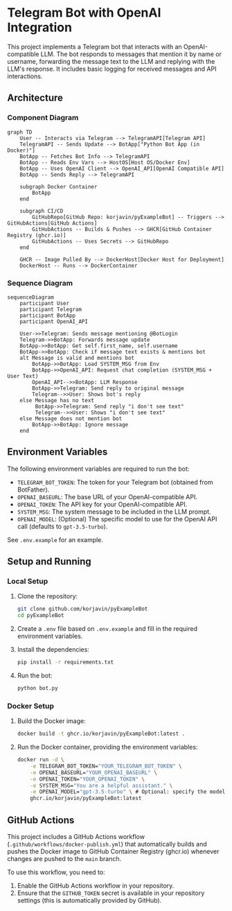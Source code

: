 # Telegram Bot with OpenAI Integration

This project implements a Telegram bot that interacts with an OpenAI-compatible LLM. The bot responds to messages that mention it by name or username, forwarding the message text to the LLM and replying with the LLM's response. It includes basic logging for received messages and API interactions.

## Architecture

### Component Diagram

```mermaid
graph TD
    User -- Interacts via Telegram --> TelegramAPI[Telegram API]
    TelegramAPI -- Sends Update --> BotApp["Python Bot App (in Docker)"]
    BotApp -- Fetches Bot Info --> TelegramAPI
    BotApp -- Reads Env Vars --> HostOS[Host OS/Docker Env]
    BotApp -- Uses OpenAI Client --> OpenAI_API[OpenAI Compatible API]
    BotApp -- Sends Reply --> TelegramAPI

    subgraph Docker Container
        BotApp
    end

    subgraph CI/CD
        GitHubRepo[GitHub Repo: korjavin/pyExampleBot] -- Triggers --> GitHubActions[GitHub Actions]
        GitHubActions -- Builds & Pushes --> GHCR[GitHub Container Registry (ghcr.io)]
        GitHubActions -- Uses Secrets --> GitHubRepo
    end

    GHCR -- Image Pulled By --> DockerHost[Docker Host for Deployment]
    DockerHost -- Runs --> DockerContainer
```

### Sequence Diagram

```mermaid
sequenceDiagram
    participant User
    participant Telegram
    participant BotApp
    participant OpenAI_API

    User->>Telegram: Sends message mentioning @BotLogin
    Telegram->>BotApp: Forwards message update
    BotApp->>BotApp: Get self.first_name, self.username
    BotApp->>BotApp: Check if message text exists & mentions bot
    alt Message is valid and mentions bot
        BotApp->>BotApp: Load SYSTEM_MSG from Env
        BotApp->>OpenAI_API: Request chat completion (SYSTEM_MSG + User Text)
        OpenAI_API-->>BotApp: LLM Response
        BotApp->>Telegram: Send reply to original message
        Telegram-->>User: Shows bot's reply
    else Message has no text
         BotApp->>Telegram: Send reply "i don't see text"
         Telegram-->>User: Shows "i don't see text"
    else Message does not mention bot
        BotApp->>BotApp: Ignore message
    end
```

## Environment Variables

The following environment variables are required to run the bot:

*   `TELEGRAM_BOT_TOKEN`: The token for your Telegram bot (obtained from BotFather).
*   `OPENAI_BASEURL`: The base URL of your OpenAI-compatible API.
*   `OPENAI_TOKEN`: The API key for your OpenAI-compatible API.
*   `SYSTEM_MSG`: The system message to be included in the LLM prompt.
*   `OPENAI_MODEL`: (Optional) The specific model to use for the OpenAI API call (defaults to `gpt-3.5-turbo`).

See `.env.example` for an example.

## Setup and Running

### Local Setup

1.  Clone the repository:

    ```bash
    git clone github.com/korjavin/pyExampleBot
    cd pyExampleBot
    ```

2.  Create a `.env` file based on `.env.example` and fill in the required environment variables.

3.  Install the dependencies:

    ```bash
    pip install -r requirements.txt
    ```

4.  Run the bot:

    ```bash
    python bot.py
    ```

### Docker Setup

1.  Build the Docker image:

    ```bash
    docker build -t ghcr.io/korjavin/pyExampleBot:latest .
    ```

2.  Run the Docker container, providing the environment variables:

    ```bash
    docker run -d \
        -e TELEGRAM_BOT_TOKEN="YOUR_TELEGRAM_BOT_TOKEN" \
        -e OPENAI_BASEURL="YOUR_OPENAI_BASEURL" \
        -e OPENAI_TOKEN="YOUR_OPENAI_TOKEN" \
        -e SYSTEM_MSG="You are a helpful assistant." \
        -e OPENAI_MODEL="gpt-3.5-turbo" \ # Optional: specify the model
        ghcr.io/korjavin/pyExampleBot:latest
    ```

## GitHub Actions

This project includes a GitHub Actions workflow (`.github/workflows/docker-publish.yml`) that automatically builds and pushes the Docker image to GitHub Container Registry (ghcr.io) whenever changes are pushed to the `main` branch.

To use this workflow, you need to:

1.  Enable the GitHub Actions workflow in your repository.
2.  Ensure that the `GITHUB_TOKEN` secret is available in your repository settings (this is automatically provided by GitHub).